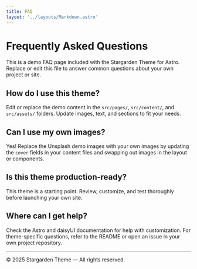 ```yaml
---
title: FAQ
layout: '../layouts/Markdown.astro'
---
```


# Frequently Asked Questions

This is a demo FAQ page included with the Stargarden Theme for Astro. Replace or edit this file to answer common questions about your own project or site.

## How do I use this theme?
Edit or replace the demo content in the `src/pages/`, `src/content/`, and `src/assets/` folders. Update images, text, and sections to fit your needs.

## Can I use my own images?
Yes! Replace the Unsplash demo images with your own images by updating the `cover` fields in your content files and swapping out images in the layout or components.

## Is this theme production-ready?
This theme is a starting point. Review, customize, and test thoroughly before launching your own site.

## Where can I get help?
Check the Astro and daisyUI documentation for help with customization. For theme-specific questions, refer to the README or open an issue in your own project repository.

---

© 2025 Stargarden Theme — All rights reserved.
